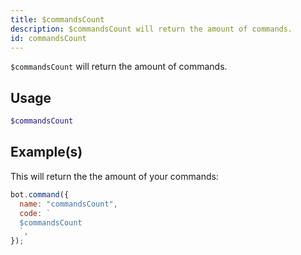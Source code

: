 ```yaml
---
title: $commandsCount
description: $commandsCount will return the amount of commands.
id: commandsCount
---
```


`$commandsCount` will return the amount of commands.

## Usage

```php
$commandsCount
```

## Example(s)

This will return the the amount of your commands:

```javascript
bot.command({
  name: "commandsCount",
  code: `
  $commandsCount
  `,
});
```

